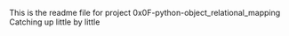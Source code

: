 This is the readme file for project 0x0F-python-object_relational_mapping
Catching up little by little
